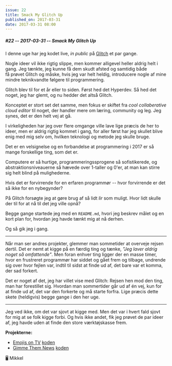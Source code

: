 ```yaml
---
issue: 22
title: Smack My Glitch Up
published_on: 2017-03-31
date: 2017-03-31 08:00
---
```


##### #22 -- 2017-03-31 -- Smack My Glitch Up

I denne uge har jeg kodet live, _in public_ på [Glitch][] et par gange.

Nogle ideer vil ikke rigtig slippe, men kommer alligevel heller aldrig helt i gang. Jeg tænkte, jeg kunne få dem skudt afsted og samtidig både få prøvet Glitch og måske, hvis jeg var helt heldig, introducere nogle af mine mindre teknikvandte følgere til programmering.

Glitch blev til for et år eller to siden. Først hed det Hyperdev. Så hed det noget, jeg har glemt, og nu hedder det altså Glitch.

Konceptet er stort set det samme, men fokus er skiftet fra _cool collaberative cloud editor_ til noget, der handler mere om læring, community og leg. Jeg synes, det er den helt vej at gå.

I virkeligheden har jeg over flere omgange ville lave lige præcis de her to ideer, men er aldrig rigtig kommet i gang, for aller først har jeg skullet blive enig med mig selv om, hvilken teknologi og metode jeg skulle bruge.

Det er en velsignelse og en forbandelse at programmering i 2017 er så mange forskellige ting, som det er.

Computere er så hurtige, programmeringssprogene så sofistikerede, og abstraktionsniveauerne så hævede over 1-taller og 0'er, at man kan stirre sig helt blind på mulighederne.

Hvis det er forvirrende for en erfaren programmør -- hvor forvirrende er det så ikke for en nybegynder?

På Glitch forsøgte jeg at gøre brug af så lidt _lir_ som muligt. Hvor lidt skulle der til for at nå til det jeg ville opnå?

Begge gange startede jeg med en `README.md`, hvori jeg beskrev målet og en kort plan for, hvordan jeg havde tænkt mig at nå derhen.

Og så gik jeg i gang.

---

Når man ser andres projekter, glemmer man sommetider at overveje rejsen dertil. Det er nemt at kigge på en færdig ting og tænke, _"Jeg laver aldrig noget så omfattende"_. Men foran enhver ting ligger der en masse timer, hvor en frustreret programmør har siddet og gået frem og tilbage, undrende sig over hvor fejlen var, indtil til sidst at finde ud af, det bare var et komma, der sad forkert.

Det er noget af det, jeg har villet vise med Glitch: Rejsen hen mod den ting, man har forestillet sig. Hvordan man sommertider går ud af én vej, kun for at finde ud af, det var den forkerte og må starte forfra. Lige præcis dette skete (heldigvis) begge gange i den her uge.

---

Jeg ved ikke, om det var sjovt at kigge med. Men det var i hvert fald sjovt for mig at se folk kigge forbi. Og hvis ikke andet, fik jeg prøvet de par ideer af, jeg havde uden at finde den store værktøjskasse frem.

**Projekterne:**

- [Emojis on TV](http://emojis-on-tv.glitch.me) [koden](https://glitch.com/edit/#!/emojis-on-tv)
- [Gimme Them News](https://gimme-them-news.glitch.me) [koden](https://glitch.com/edit/#!/gimme-them-news)

🖥 Mikkel

[glitch]: https://glitch.com
